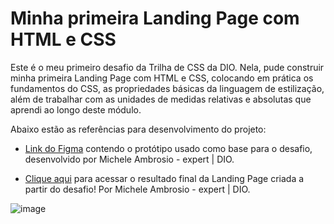 # Minha primeira Landing Page com HTML e CSS

Este é o meu primeiro desafio da Trilha de CSS da DIO. Nela, pude construir minha primeira Landing Page com HTML e CSS, colocando em prática os fundamentos do CSS, as propriedades básicas da linguagem de estilização, além de trabalhar com as unidades de medidas relativas e absolutas que aprendi ao longo deste módulo.

Abaixo estão as referências para desenvolvimento do projeto:

- [Link do Figma](https://www.figma.com/file/3PiokoJj9IhGDnNiWAJbz7/DIO---Desafio-01?node-id=2%3A6) contendo o protótipo usado como base para o desafio, desenvolvido por Michele Ambrosio - expert | DIO.

- [Clique aqui](https://micheleambrosio.github.io/dio-trilha-css-desafio-01/) para acessar o resultado final da Landing Page criada a partir do desafio! Por Michele Ambrosio - expert | DIO.

![image](https://user-images.githubusercontent.com/55519539/183538055-6cce606c-7d1d-4d15-a4be-ffeb5b37c956.png)

